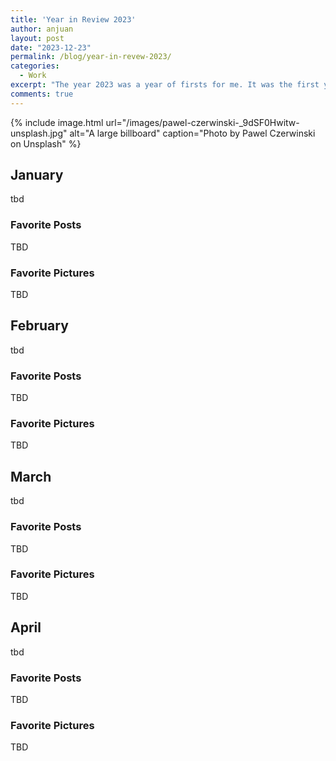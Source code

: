 ```yaml
---
title: 'Year in Review 2023'
author: anjuan
layout: post
date: "2023-12-23"
permalink: /blog/year-in-revew-2023/
categories:
  - Work
excerpt: "The year 2023 was a year of firsts for me. It was the first year that felt fully free of the COVID pandemic, and it was my first full year at GitHub. Here are my reflections, favorite social media posts, and favorite pictures from the year."
comments: true
---
```


{% include image.html url="/images/pawel-czerwinski-_9dSF0Hwitw-unsplash.jpg" alt="A large billboard" caption="Photo by Pawel Czerwinski on Unsplash" %}

## **January**

tbd

### Favorite Posts

TBD


### Favorite Pictures

TBD


## **February**

tbd

### Favorite Posts

TBD


### Favorite Pictures

TBD

## **March**

tbd

### Favorite Posts

TBD


### Favorite Pictures

TBD


## **April**

tbd

### Favorite Posts

TBD


### Favorite Pictures

TBD